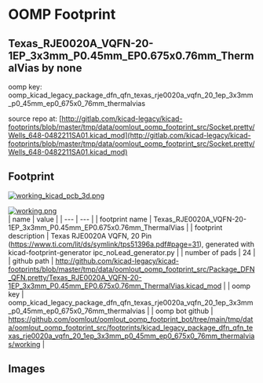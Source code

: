# OOMP Footprint  
## Texas_RJE0020A_VQFN-20-1EP_3x3mm_P0.45mm_EP0.675x0.76mm_ThermalVias  by none  
  
oomp key: oomp_kicad_legacy_package_dfn_qfn_texas_rje0020a_vqfn_20_1ep_3x3mm_p0_45mm_ep0_675x0_76mm_thermalvias  
  
source repo at: [http://gitlab.com/kicad-legacy/kicad-footprints/blob/master/tmp/data/oomlout_oomp_footprint_src/Socket.pretty/Wells_648-0482211SA01.kicad_mod](http://gitlab.com/kicad-legacy/kicad-footprints/blob/master/tmp/data/oomlout_oomp_footprint_src/Socket.pretty/Wells_648-0482211SA01.kicad_mod)  
## Footprint  
  
[![working_kicad_pcb_3d.png](working_kicad_pcb_3d_600.png)](working_kicad_pcb_3d.png)  
  
[![working.png](working_600.png)](working.png)  
| name | value | 
| --- | --- | 
| footprint name | Texas_RJE0020A_VQFN-20-1EP_3x3mm_P0.45mm_EP0.675x0.76mm_ThermalVias | 
| footprint description | Texas RJE0020A VQFN, 20 Pin (https://www.ti.com/lit/ds/symlink/tps51396a.pdf#page=31), generated with kicad-footprint-generator ipc_noLead_generator.py | 
| number of pads | 24 | 
| github path | http://github.com/kicad-legacy/kicad-footprints/blob/master/tmp/data/oomlout_oomp_footprint_src/Package_DFN_QFN.pretty/Texas_RJE0020A_VQFN-20-1EP_3x3mm_P0.45mm_EP0.675x0.76mm_ThermalVias.kicad_mod | 
| oomp key | oomp_kicad_legacy_package_dfn_qfn_texas_rje0020a_vqfn_20_1ep_3x3mm_p0_45mm_ep0_675x0_76mm_thermalvias | 
| oomp bot github | https://github.com/oomlout/oomlout_oomp_footprint_bot/tree/main/tmp/data/oomlout_oomp_footprint_src/footprints/kicad_legacy_package_dfn_qfn_texas_rje0020a_vqfn_20_1ep_3x3mm_p0_45mm_ep0_675x0_76mm_thermalvias/working | 
## Images  
